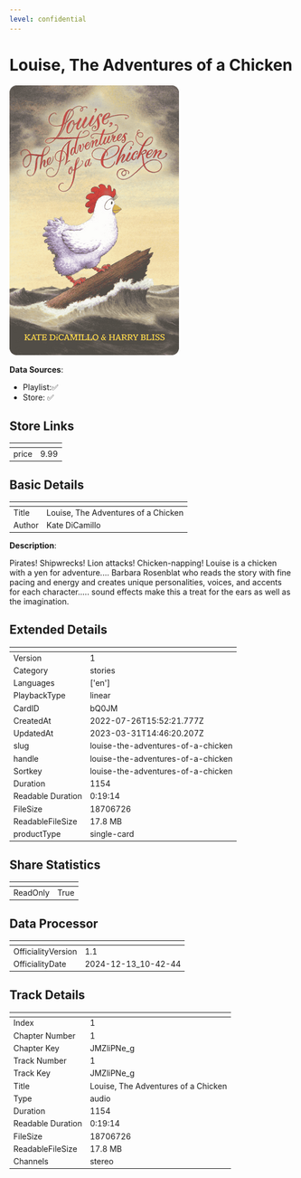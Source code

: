 ```yaml
---
level: confidential
---
```

# Louise, The Adventures of a Chicken

![card_[bQ0JM].png](../../img/cards/card_[bQ0JM].png)

**Data Sources**: 

- Playlist:✅
- Store: ✅


## Store Links

| <!-- --> | <!-- --> |
| - | - |
| price | 9.99 |


## Basic Details

| <!-- --> | <!-- --> |
| - | - |
| Title | Louise, The Adventures of a Chicken |
| Author | Kate DiCamillo |

**Description**:

Pirates! Shipwrecks! Lion attacks! Chicken-napping! Louise is a chicken with a yen for adventure.... Barbara Rosenblat who reads the story with fine pacing and energy and creates unique personalities, voices, and accents for each character..... sound effects make this a treat for the ears as well as the imagination.


## Extended Details

| <!-- --> | <!-- --> |
| - | - |
| Version | 1 |
| Category | stories |
| Languages | ['en'] |
| PlaybackType | linear |
| CardID | bQ0JM |
| CreatedAt | 2022-07-26T15:52:21.777Z |
| UpdatedAt | 2023-03-31T14:46:20.207Z |
| slug | louise-the-adventures-of-a-chicken |
| handle | louise-the-adventures-of-a-chicken |
| Sortkey | louise-the-adventures-of-a-chicken |
| Duration | 1154 |
| Readable Duration | 0:19:14 |
| FileSize | 18706726 |
| ReadableFileSize | 17.8 MB |
| productType | single-card |


## Share Statistics

| <!-- --> | <!-- --> |
| - | - |
| ReadOnly | True |


## Data Processor

| <!-- --> | <!-- --> |
| - | - |
| OfficialityVersion | 1.1
| OfficialityDate | 2024-12-13_10-42-44


## Track Details

| <!-- --> | <!-- --> |
| - | - |
| Index | 1 |
| Chapter Number | 1 |
| Chapter Key | JMZliPNe_g |
| Track Number | 1 |
| Track Key | JMZliPNe_g |
| Title | Louise, The Adventures of a Chicken |
| Type | audio |
| Duration | 1154 |
| Readable Duration | 0:19:14 |
| FileSize | 18706726 |
| ReadableFileSize | 17.8 MB |
| Channels | stereo |

